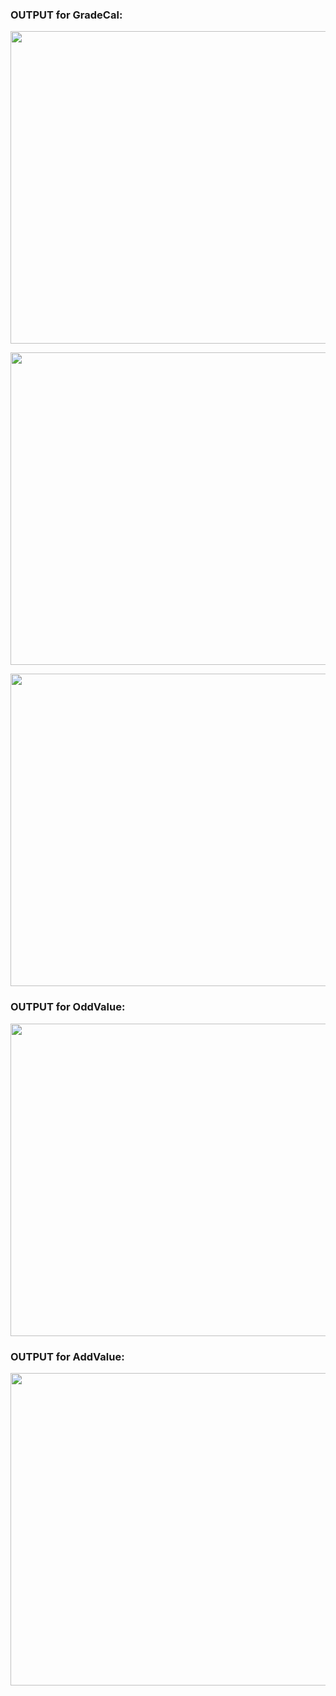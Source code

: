 ### OUTPUT for GradeCal:

<p align="center">

<img width="800" height="500" src="https://user-images.githubusercontent.com/60919132/96324271-980df380-103e-11eb-9cbe-480cd3a17c4a.png" >

</p>

<p align="center">

<img width="800" height="500" src="https://user-images.githubusercontent.com/60919132/96324266-947a6c80-103e-11eb-9015-172d4d295446.png" >

</p>

<p align="center">

<img width="800" height="500" src="https://user-images.githubusercontent.com/60919132/96324268-96443000-103e-11eb-82dc-5a272d1cfda2.png" >

</p>


### OUTPUT for OddValue:


<p align="center">

<img width="800" height="500" src="https://user-images.githubusercontent.com/60919132/96324207-32ba0280-103e-11eb-9dda-04e62da69cd7.png" >

</p>


### OUTPUT for AddValue:


<p align="center">

<img width="800" height="500" src="https://user-images.githubusercontent.com/60919132/96324223-48c7c300-103e-11eb-9ee7-c4a04c109958.png" >

</p>
